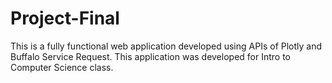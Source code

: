 # Project-Final

This is a fully functional web application developed using APIs of Plotly and Buffalo Service Request. This application was developed for Intro to Computer Science class.
